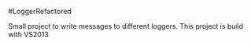 #LoggerRefactored

Small project to write messages to different loggers. This project is build with VS2013
